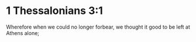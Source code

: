 # 1 Thessalonians 3:1

Wherefore when we could no longer forbear, we thought it good to be left at Athens alone;